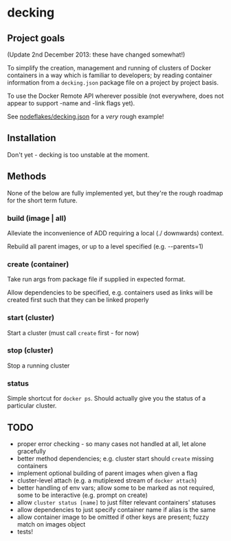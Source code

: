 # decking

## Project goals

(Update 2nd December 2013: these have changed somewhat!)

To simplify the creation, management and running of clusters
of Docker containers in a way which is familiar to developers;
by reading container information from a `decking.json` package file
on a project by project basis.

To use the Docker Remote API wherever possible (not everywhere, does
not appear to support -name and -link flags yet).

See [nodeflakes/decking.json](https://github.com/makeusabrew/nodeflakes/blob/master/decking.json)
for a *very* rough example!

## Installation

Don't yet - decking is too unstable at the moment.

## Methods

None of the below are fully implemented yet, but they're the rough
roadmap for the short term future.

### build (image | all)

Alleviate the inconvenience of ADD requiring a local (./ downwards)
context.

Rebuild all parent images, or up to a level specified (e.g. --parents=1)

### create (container)

Take run args from package file if supplied in expected format.

Allow dependencies to be specified, e.g. containers used as links
will be created first such that they can be linked properly

### start (cluster)

Start a cluster (must call `create` first - for now)

### stop (cluster)

Stop a running cluster

### status

Simple shortcut for `docker ps`. Should actually give you the status of
a particular cluster.

## TODO

* proper error checking - so many cases not handled at all, let alone gracefully
* better method dependencies; e.g. cluster start should `create` missing containers
* implement optional building of parent images when given a flag
* cluster-level attach (e.g. a mutiplexed stream of `docker attach`)
* better handling of env vars; allow some to be marked as not required, some to be interactive (e.g. prompt on create)
* allow `cluster status [name]` to just filter relevant containers' statuses
* allow dependencies to just specify container name if alias is the same
* allow container image to be omitted if other keys are present; fuzzy match on images object
* tests!
